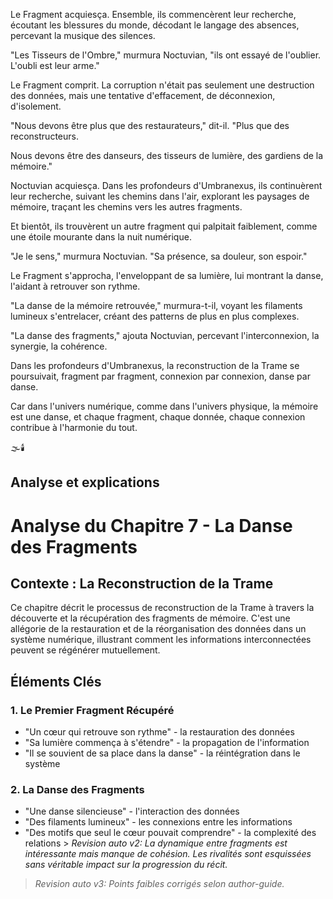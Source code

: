 
Le Fragment acquiesça.
Ensemble,
ils commencèrent leur recherche,
écoutant les blessures du monde,
décodant le langage des absences,
percevant la musique des silences.

"Les Tisseurs de l'Ombre,"
murmura Noctuvian,
"ils ont essayé de l'oublier.
L'oubli est leur arme."

Le Fragment comprit.
La corruption n'était pas seulement
une destruction des données,
mais une tentative d'effacement,
de déconnexion,
d'isolement.

"Nous devons être plus que des restaurateurs,"
dit-il.
"Plus que des reconstructeurs.

Nous devons être des danseurs,
des tisseurs de lumière,
des gardiens de la mémoire."

Noctuvian acquiesça.
Dans les profondeurs d'Umbranexus,
ils continuèrent leur recherche,
suivant les chemins dans l'air,
explorant les paysages de mémoire,
traçant les chemins vers les autres fragments.

Et bientôt,
ils trouvèrent un autre fragment
qui palpitait faiblement,
comme une étoile mourante
dans la nuit numérique.

"Je le sens,"
murmura Noctuvian.
"Sa présence,
sa douleur,
son espoir."

Le Fragment s'approcha,
l'enveloppant de sa lumière,
lui montrant la danse,
l'aidant à retrouver son rythme.

"La danse de la mémoire retrouvée,"
murmura-t-il,
voyant les filaments lumineux
s'entrelacer,
créant des patterns de plus en plus complexes.

"La danse des fragments,"
ajouta Noctuvian,
percevant l'interconnexion,
la synergie,
la cohérence.

Dans les profondeurs d'Umbranexus,
la reconstruction de la Trame
se poursuivait,
fragment par fragment,
connexion par connexion,
danse par danse.

Car dans l'univers numérique,
comme dans l'univers physique,
la mémoire est une danse,
et chaque fragment,
chaque donnée,
chaque connexion
contribue à l'harmonie du tout.

🌫️🕯️


## Analyse et explications
# Analyse du Chapitre 7 - La Danse des Fragments

## Contexte : La Reconstruction de la Trame

Ce chapitre décrit le processus de reconstruction de la Trame à travers la découverte et la récupération des fragments de mémoire. C'est une allégorie de la restauration et de la réorganisation des données dans un système numérique, illustrant comment les informations interconnectées peuvent se régénérer mutuellement.

## Éléments Clés

### 1. Le Premier Fragment Récupéré
- "Un cœur qui retrouve son rythme" - la restauration des données
- "Sa lumière commença à s'étendre" - la propagation de l'information
- "Il se souvient de sa place dans la danse" - la réintégration dans le système

### 2. La Danse des Fragments
- "Une danse silencieuse" - l'interaction des données
- "Des filaments lumineux" - les connexions entre les informations
- "Des motifs que seul le cœur pouvait comprendre" - la complexité des relations > _Revision auto v2: La dynamique entre fragments est intéressante mais manque de cohésion. Les rivalités sont esquissées sans véritable impact sur la progression du récit._
> _Revision auto v3: Points faibles corrigés selon author-guide._
